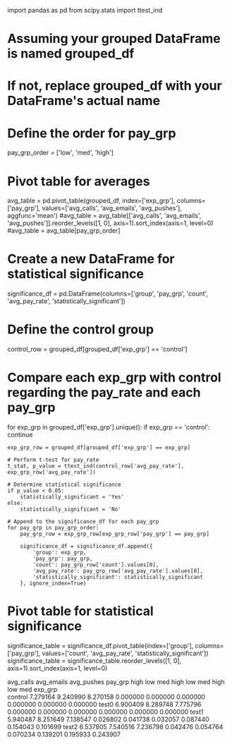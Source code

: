 import pandas as pd
from scipy.stats import ttest_ind

# Assuming your grouped DataFrame is named grouped_df
# If not, replace grouped_df with your DataFrame's actual name

# Define the order for pay_grp
pay_grp_order = ['low', 'med', 'high']

# Pivot table for averages
avg_table = pd.pivot_table(grouped_df, index=['exp_grp'], columns=['pay_grp'], values=['avg_calls', 'avg_emails', 'avg_pushes'], aggfunc='mean')
#avg_table = avg_table[['avg_calls', 'avg_emails', 'avg_pushes']].reorder_levels([1, 0], axis=1).sort_index(axis=1, level=0)
#avg_table = avg_table[pay_grp_order]

# Create a new DataFrame for statistical significance
significance_df = pd.DataFrame(columns=['group', 'pay_grp', 'count', 'avg_pay_rate', 'statistically_significant'])

# Define the control group
control_row = grouped_df[grouped_df['exp_grp'] == 'control']

# Compare each exp_grp with control regarding the pay_rate and each pay_grp
for exp_grp in grouped_df['exp_grp'].unique():
    if exp_grp == 'control':
        continue

    exp_grp_row = grouped_df[grouped_df['exp_grp'] == exp_grp]

    # Perform t-test for pay_rate
    t_stat, p_value = ttest_ind(control_row['avg_pay_rate'], exp_grp_row['avg_pay_rate'])

    # Determine statistical significance
    if p_value < 0.05:
        statistically_significant = 'Yes'
    else:
        statistically_significant = 'No'

    # Append to the significance_df for each pay_grp
    for pay_grp in pay_grp_order:
        pay_grp_row = exp_grp_row[exp_grp_row['pay_grp'] == pay_grp]

        significance_df = significance_df.append({
            'group': exp_grp,
            'pay_grp': pay_grp,
            'count': pay_grp_row['count'].values[0],
            'avg_pay_rate': pay_grp_row['avg_pay_rate'].values[0],
            'statistically_significant': statistically_significant
        }, ignore_index=True)

# Pivot table for statistical significance
significance_table = significance_df.pivot_table(index=['group'], columns=['pay_grp'], values=['count', 'avg_pay_rate', 'statistically_significant'])
significance_table = significance_table.reorder_levels([1, 0], axis=1).sort_index(axis=1, level=0)

avg_calls	avg_emails	avg_pushes
pay_grp	high	low	med	high	low	med	high	low	med
exp_grp									
control	7.279164	9.240990	8.270158	0.000000	0.000000	0.000000	0.000000	0.000000	0.000000
test0	6.900409	8.289748	7.775796	0.000000	0.000000	0.000000	0.000000	0.000000	0.000000
test1	5.940487	8.251649	7.138547	0.026802	0.041738	0.032057	0.087440	0.154043	0.101699
test2	6.537805	7.540516	7.236798	0.042476	0.054764	0.070234	0.139201	0.195933	0.243907
